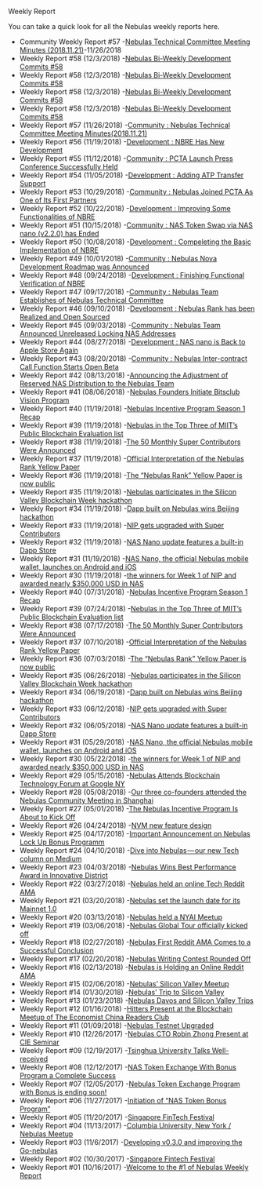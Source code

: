  Weekly Report

You can take a quick look for all the Nebulas weekly reports here.

- Community Weekly Report #57 -[Nebulas Technical Committee Meeting Minutes (2018.11.21)](https://medium.com/nebulasio/nebulas-bi-weekly-community-dynamic-57-5c2bd5e55123)-11/26/2018
- Weekly Report #58 (12/3/2018) -[Nebulas Bi-Weekly Development Commits #58](https://medium.com/@bitsclubPCTA/6319876bde9d)
- Weekly Report #58 (12/3/2018) -[Nebulas Bi-Weekly Development Commits #58](https://medium.com/@bitsclubPCTA/6319876bde9d)
- Weekly Report #58 (12/3/2018) -[Nebulas Bi-Weekly Development Commits #58](https://medium.com/@bitsclubPCTA/6319876bde9d)
- Weekly Report #58 (12/3/2018) -[Nebulas Bi-Weekly Development Commits #58](https://medium.com/@bitsclubPCTA/6319876bde9d)
- Weekly Report #57 (11/26/2018) -[Community : Nebulas Technical Committee Meeting Minutes(2018.11.21)](https://medium.com/nebulasio/nebulas-bi-weekly-community-dynamic-57-5c2bd5e55123)
- Weekly Report #56 (11/19/2018) -[Development : NBRE Has New Development](https://medium.com/nebulasio/nebulas-bi-weekly-development-commits-56-7e460344860)
- Weekly Report #55 (11/12/2018) -[Community : PCTA Launch Press Conference Successfully Held](https://medium.com/nebulasio/nebulas-bi-weekly-community-dynamics-55-1dd219375baf)
- Weekly Report #54 (11/05/2018) -[Development : Adding ATP Transfer Support](https://medium.com/nebulasio/nebulas-bi-weekly-development-commits-update-54-402bf9f34f2f)
- Weekly Report #53 (10/29/2018) -[Community : Nebulas Joined PCTA As One of Its First Partners](https://medium.com/nebulasio/nebulas-bi-weekly-community-dynamics-53-3b6fb628e472)
- Weekly Report #52 (10/22/2018) -[Development : Improving Some Functionalities of NBRE](https://medium.com/nebulasio/nebulas-bi-weekly-development-commits-update-52-bbea4b1e3fc2)
- Weekly Report #51 (10/15/2018) -[Community : NAS Token Swap via NAS nano (v2.2.0) has Ended](https://medium.com/nebulasio/nebulas-bi-weekly-community-dynamics-51-8b6681d6e4da)
- Weekly Report #50 (10/08/2018) -[Development : Compeleting the Basic Implementation of NBRE](https://medium.com/nebulasio/nebulas-bi-weekly-development-commits-update-50-262e9661c9da)
- Weekly Report #49 (10/01/2018) -[Community : Nebulas Nova Development Roadmap was Announced](https://medium.com/nebulasio/nebulas-bi-weekly-community-dynamics-49-5245f26d998e)
- Weekly Report #48 (09/24/2018) -[Development : Finishing Functional Verification of NBRE](https://medium.com/nebulasio/nebulas-bi-weekly-development-commits-update-48-e57a9951fa55)
- Weekly Report #47 (09/17/2018) -[Community : Nebulas Team Establishes of Nebulas Technical Committee](https://medium.com/nebulasio/nebulas-bi-weekly-community-dynamics-47-75f14a9164aa)
- Weekly Report #46 (09/10/2018) -[Development : Nebulas Rank has been Realized and Open Sourced](https://medium.com/nebulasio/nebulas-bi-weekly-development-commits-update-46-14ecfde311ae)
- Weekly Report #45 (09/03/2018) -[Community : Nebulas Team Announced Unreleased Locking NAS Addresses](https://medium.com/nebulasio/nebulas-bi-weekly-community-dynamics-45-d41536ed183c)
- Weekly Report #44 (08/27/2018) -[Development : NAS nano is Back to Apple Store Again](https://medium.com/nebulasio/nebulas-bi-weekly-development-commits-update-44-eae480493bc3)
- Weekly Report #43 (08/20/2018) -[Community : Nebulas Inter-contract Call Function Starts Open Beta](https://medium.com/nebulasio/nebulas-weekly-updates-community-dynamics-e398478f2480)
- Weekly Report #42 (08/13/2018) -[Announcing the Adjustment of Reserved NAS Distribution to the Nebulas Team](https://medium.com/nebulasio/nebulas-weekly-report-42-dbdd2f4868f5)
- Weekly Report #41 (08/06/2018) -[Nebulas Founders Initiate Bitsclub Vision Program](https://medium.com/nebulasio/weekly-report-41-nebulas-founders-initiate-bitsclub-vision-program-b6781b7d8d22)
- Weekly Report #40 (11/19/2018) -[Nebulas Incentive Program Season 1 Recap](https://medium.com/nebulasio/nebulas-weekly-report-40-b363ff6de7be)
- Weekly Report #39 (11/19/2018) -[Nebulas in the Top Three of MIIT’s Public Blockchain Evaluation list](https://medium.com/nebulasio/nebulas-weekly-report-39-5179cd127ec9)
- Weekly Report #38 (11/19/2018) -[The 50 Monthly Super Contributors Were Announced](https://medium.com/nebulasio/nebulas-weekly-report-38-8b5b504ba843)
- Weekly Report #37 (11/19/2018) -[Official Interpretation of the Nebulas Rank Yellow Paper](https://medium.com/nebulasio/nebulas-weekly-report-37-b4d3af075f35)
- Weekly Report #36 (11/19/2018) -[The “Nebulas Rank” Yellow Paper is now public](https://medium.com/nebulasio/nebulas-weekly-report-36-dd5d032cf5bb)
- Weekly Report #35 (11/19/2018) -[Nebulas participates in the Silicon Valley Blockchain Week hackathon](https://medium.com/nebulasio/nebulas-weekly-report-35-e777842bc617)
- Weekly Report #34 (11/19/2018) -[Dapp built on Nebulas wins Beijing hackathon](https://medium.com/nebulasio/nebulas-weekly-report-34-strengthened-partnership-with-certik-and-nebulas-included-in-miits-d4d0491f4e54)
- Weekly Report #33 (11/19/2018) -[NIP gets upgraded with Super Contributors](https://medium.com/nebulasio/nebulas-weekly-report-33-2ef8898c4287)
- Weekly Report #32 (11/19/2018) -[NAS Nano update features a built-in Dapp Store](https://medium.com/nebulasio/nebulas-weekly-report-31-742f70b25f63)
- Weekly Report #31 (11/19/2018) -[NAS Nano, the official Nebulas mobile wallet, launches on Android and iOS](https://medium.com/nebulasio/nebulas-weekly-report-31-5562228fdb5f)
- Weekly Report #30 (11/19/2018) -[the winners for Week 1 of NIP and awarded nearly $350,000 USD in NAS](https://medium.com/nebulasio/nebulas-weekly-report-30-11eb2c0955ec)
- Weekly Report #40 (07/31/2018) -[Nebulas Incentive Program Season 1 Recap](https://medium.com/nebulasio/nebulas-weekly-report-40-b363ff6de7be)
- Weekly Report #39 (07/24/2018) -[Nebulas in the Top Three of MIIT’s Public Blockchain Evaluation list](https://medium.com/nebulasio/nebulas-weekly-report-39-5179cd127ec9)
- Weekly Report #38 (07/17/2018) -[The 50 Monthly Super Contributors Were Announced](https://medium.com/nebulasio/nebulas-weekly-report-38-8b5b504ba843)
- Weekly Report #37 (07/10/2018) -[Official Interpretation of the Nebulas Rank Yellow Paper](https://medium.com/nebulasio/nebulas-weekly-report-37-b4d3af075f35)
- Weekly Report #36 (07/03/2018) -[The “Nebulas Rank” Yellow Paper is now public](https://medium.com/nebulasio/nebulas-weekly-report-36-dd5d032cf5bb)
- Weekly Report #35 (06/26/2018) -[Nebulas participates in the Silicon Valley Blockchain Week hackathon](https://medium.com/nebulasio/nebulas-weekly-report-35-e777842bc617)
- Weekly Report #34 (06/19/2018) -[Dapp built on Nebulas wins Beijing hackathon](https://medium.com/nebulasio/nebulas-weekly-report-34-strengthened-partnership-with-certik-and-nebulas-included-in-miits-d4d0491f4e54)
- Weekly Report #33 (06/12/2018) -[NIP gets upgraded with Super Contributors](https://medium.com/nebulasio/nebulas-weekly-report-33-2ef8898c4287)
- Weekly Report #32 (06/05/2018) -[NAS Nano update features a built-in Dapp Store](https://medium.com/nebulasio/nebulas-weekly-report-31-742f70b25f63)
- Weekly Report #31 (05/29/2018) -[NAS Nano, the official Nebulas mobile wallet, launches on Android and iOS](https://medium.com/nebulasio/nebulas-weekly-report-31-5562228fdb5f)
- Weekly Report #30 (05/22/2018) -[the winners for Week 1 of NIP and awarded nearly $350,000 USD in NAS](https://medium.com/nebulasio/nebulas-weekly-report-30-11eb2c0955ec)
- Weekly Report #29 (05/15/2018) -[Nebulas Attends Blockchain Technology Forum at Google NY](https://medium.com/nebulasio/nebulas-weekly-report-29-2bff792cb5a5)
- Weekly Report #28 (05/08/2018) -[Our three co-founders attended the Nebulas Community Meeting in Shanghai](https://medium.com/nebulasio/nebulas-weekly-report-28-5d21f1591ed)
- Weekly Report #27 (05/01/2018) -[The Nebulas Incentive Program Is About to Kick Off](https://medium.com/nebulasio/nebulas-weekly-report-27-ff51dfcd9095)
- Weekly Report #26 (04/24/2018) -[NVM new feature design](https://medium.com/nebulasio/nebulas-weekly-report-26-b59d9c7c8705)
- Weekly Report #25 (04/17/2018) -[Important Announcement on Nebulas Lock Up Bonus Programm](https://medium.com/nebulasio/nebulas-weekly-report-25-5938f46bced9)
- Weekly Report #24 (04/10/2018) -[Dive into Nebulas — our new Tech column on Medium](https://medium.com/nebulasio/nebulas-weekly-report-24-bd2b77bfe736)
- Weekly Report #23 (04/03/2018) -[Nebulas Wins Best Performance Award in Innovative District](https://medium.com/nebulasio/nebulas-weekly-report-23-506685a467a6)
- Weekly Report #22 (03/27/2018) -[Nebulas held an online Tech Reddit AMA](https://medium.com/nebulasio/nebulas-weekly-report-22-89d68649f0fe)
- Weekly Report #21 (03/20/2018) -[Nebulas set the launch date for its Mainnet 1.0](https://medium.com/nebulasio/nebulas-weekly-report-21-dc1d7f723cd6)
- Weekly Report #20 (03/13/2018) -[Nebulas held a NYAI Meetup](https://medium.com/nebulasio/nebulas-weekly-report-20-b9311114a6bc)
- Weekly Report #19 (03/06/2018) -[Nebulas Global Tour officially kicked off](https://medium.com/nebulasio/nebulas-weekly-report-19-6804d6de0e18)
- Weekly Report #18 (02/27/2018) -[Nebulas First Reddit AMA Comes to a Successful Conclusion](https://medium.com/nebulasio/nebulas-weekly-report-18-30b7f16798cb)
- Weekly Report #17 (02/20/2018) -[Nebulas Writing Contest Rounded Off](https://medium.com/nebulasio/nebulas-weekly-report-17-758aa5b07cc2)
- Weekly Report #16 (02/13/2018) -[Nebulas is Holding an Online Reddit AMA](https://medium.com/nebulasio/nebulas-weekly-report-16-93a31cac6b59)
- Weekly Report #15 (02/06/2018) -[Nebulas’ Silicon Valley Meetup](https://medium.com/nebulasio/nebulas-weekly-report-15-fc6df577a78a)
- Weekly Report #14 (01/30/2018) -[Nebulas’ Trip to Silicon Valley](https://medium.com/nebulasio/nebulas-weekly-report-14-jan-29th-2018-f3def5ab52ea)
- Weekly Report #13 (01/23/2018) -[Nebulas Davos and Silicon Valley Trips](https://medium.com/nebulasio/nebulas-weekly-report-13-jan-22th-2018-55d6a18a6cdf)
- Weekly Report #12 (01/16/2018) -[Hitters Present at the Blockchain Meetup of The Economist China Readers Club](https://medium.com/nebulasio/nebulas-weekly-report-12-jan-15-2018-675cf0fcafe5)
- Weekly Report #11 (01/09/2018) -[Nebulas Testnet Upgraded](https://medium.com/nebulasio/nebulas-weekly-report-11-jan-8th-2018-5bedebb0c775)
- Weekly Report #10 (12/26/2017) -[Nebulas CTO Robin Zhong Present at CIE Seminar](https://medium.com/nebulasio/nebulas-weekly-report-10-dec-25-2017-58624e9b193e)
- Weekly Report #09 (12/19/2017) -[Tsinghua University Talks Well-received](https://medium.com/nebulasio/nebulas-weekly-report-9-dec-18-2017-abdebbde53c4)
- Weekly Report #08 (12/12/2017) -[NAS Token Exchange With Bonus Program a Complete Success](https://medium.com/nebulasio/nebulas-weekly-report-8-dec-11-2017-bf3709c9c08d)
- Weekly Report #07 (12/05/2017) -[Nebulas Token Exchange Program with Bonus is ending soon!](https://medium.com/nebulasio/nebulas-weekly-report-7-dec-4-2017-88123e8f8b8d)
- Weekly Report #06 (11/27/2017) -[Initiation of “NAS Token Bonus Program”](https://medium.com/nebulasio/nebulas-weekly-report-6-nov-27-2017-b261160b3bea)
- Weekly Report #05 (11/20/2017) -[Singapore FinTech Festival](https://medium.com/nebulasio/nebulas-weekly-report-5-nov-20th-2017-8e186f566a01)
- Weekly Report #04 (11/13/2017) -[Columbia University, New York / Nebulas Meetup](https://medium.com/nebulasio/nebulas-weekly-report-4-nov-13th-2017-c766489655f5)
- Weekly Report #03 (11/6/2017) -[Developing v0.3.0 and improving the Go-nebulas](https://medium.com/nebulasio/nebulas-weekly-report-3-772c2f5ca328)
- Weekly Report #02 (10/30/2017) -[Singapore Fintech Festival](https://medium.com/nebulasio/nebulas-weekly-report-2-oct-30th-2017-3aaba19e4303)
- Weekly Report #01 (10/16/2017) -[Welcome to the #1 of Nebulas Weekly Report](https://medium.com/nebulasio/nebulas-weekly-report-1-oct-16th-2017-2d227914e80c)
